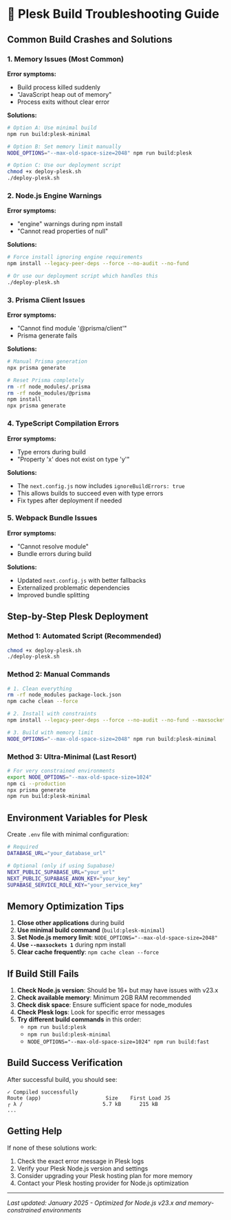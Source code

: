 # 🚨 Plesk Build Troubleshooting Guide

## Common Build Crashes and Solutions

### 1. Memory Issues (Most Common)

**Error symptoms:**

- Build process killed suddenly
- "JavaScript heap out of memory"
- Process exits without clear error

**Solutions:**

```bash
# Option A: Use minimal build
npm run build:plesk-minimal

# Option B: Set memory limit manually
NODE_OPTIONS="--max-old-space-size=2048" npm run build:plesk

# Option C: Use our deployment script
chmod +x deploy-plesk.sh
./deploy-plesk.sh
```

### 2. Node.js Engine Warnings

**Error symptoms:**

- "engine" warnings during npm install
- "Cannot read properties of null"

**Solutions:**

```bash
# Force install ignoring engine requirements
npm install --legacy-peer-deps --force --no-audit --no-fund

# Or use our deployment script which handles this
./deploy-plesk.sh
```

### 3. Prisma Client Issues

**Error symptoms:**

- "Cannot find module '@prisma/client'"
- Prisma generate fails

**Solutions:**

```bash
# Manual Prisma generation
npx prisma generate

# Reset Prisma completely
rm -rf node_modules/.prisma
rm -rf node_modules/@prisma
npm install
npx prisma generate
```

### 4. TypeScript Compilation Errors

**Error symptoms:**

- Type errors during build
- "Property 'x' does not exist on type 'y'"

**Solutions:**

- The `next.config.js` now includes `ignoreBuildErrors: true`
- This allows builds to succeed even with type errors
- Fix types after deployment if needed

### 5. Webpack Bundle Issues

**Error symptoms:**

- "Cannot resolve module"
- Bundle errors during build

**Solutions:**

- Updated `next.config.js` with better fallbacks
- Externalized problematic dependencies
- Improved bundle splitting

## Step-by-Step Plesk Deployment

### Method 1: Automated Script (Recommended)

```bash
chmod +x deploy-plesk.sh
./deploy-plesk.sh
```

### Method 2: Manual Commands

```bash
# 1. Clean everything
rm -rf node_modules package-lock.json
npm cache clean --force

# 2. Install with constraints
npm install --legacy-peer-deps --force --no-audit --no-fund --maxsockets 1

# 3. Build with memory limit
NODE_OPTIONS="--max-old-space-size=2048" npm run build:plesk-minimal
```

### Method 3: Ultra-Minimal (Last Resort)

```bash
# For very constrained environments
export NODE_OPTIONS="--max-old-space-size=1024"
npm ci --production
npx prisma generate
npm run build:plesk-minimal
```

## Environment Variables for Plesk

Create `.env` file with minimal configuration:

```bash
# Required
DATABASE_URL="your_database_url"

# Optional (only if using Supabase)
NEXT_PUBLIC_SUPABASE_URL="your_url"
NEXT_PUBLIC_SUPABASE_ANON_KEY="your_key"
SUPABASE_SERVICE_ROLE_KEY="your_service_key"
```

## Memory Optimization Tips

1. **Close other applications** during build
2. **Use minimal build command** (`build:plesk-minimal`)
3. **Set Node.js memory limit**: `NODE_OPTIONS="--max-old-space-size=2048"`
4. **Use `--maxsockets 1`** during npm install
5. **Clear cache frequently**: `npm cache clean --force`

## If Build Still Fails

1. **Check Node.js version**: Should be 16+ but may have issues with v23.x
2. **Check available memory**: Minimum 2GB RAM recommended
3. **Check disk space**: Ensure sufficient space for node_modules
4. **Check Plesk logs**: Look for specific error messages
5. **Try different build commands** in this order:
   - `npm run build:plesk`
   - `npm run build:plesk-minimal`
   - `NODE_OPTIONS="--max-old-space-size=1024" npm run build:fast`

## Build Success Verification

After successful build, you should see:

```
✓ Compiled successfully
Route (app)                     Size    First Load JS
┌ λ /                          5.7 kB      215 kB
...
```

## Getting Help

If none of these solutions work:

1. Check the exact error message in Plesk logs
2. Verify your Plesk Node.js version and settings
3. Consider upgrading your Plesk hosting plan for more memory
4. Contact your Plesk hosting provider for Node.js optimization

---

_Last updated: January 2025 - Optimized for Node.js v23.x and memory-constrained environments_
